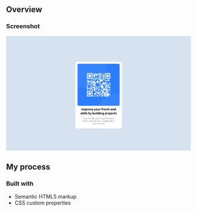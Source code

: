 ## Overview

### Screenshot
<img src="screenshots/QRCODEPROJECT.png">

## My process

### Built with

- Semantic HTML5 markup
- CSS custom properties


